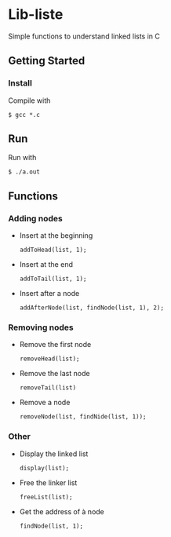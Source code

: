 # Lib-liste

Simple functions to understand linked lists in C

## Getting Started

### Install

Compile with

```
$ gcc *.c
``` 

## Run

Run with
```
$ ./a.out
``` 

## Functions

### Adding nodes
  - Insert at the beginning
    ```
    addToHead(list, 1);
    ``` 
  - Insert at the end
    ```
    addToTail(list, 1);
    ``` 
 - Insert after a node
    ```
    addAfterNode(list, findNode(list, 1), 2);
    ``` 
### Removing nodes
 - Remove the first node
    ```
    removeHead(list);
    ``` 
 - Remove the last node
    ```
    removeTail(list)
    ```
 - Remove a node
    ```
    removeNode(list, findNide(list, 1));
    ``` 
### Other
 - Display the linked list
    ```
    display(list);
    ``` 
 - Free the linker list
    ```
    freeList(list);
    ```
 - Get the address of à node
    ```
    findNode(list, 1);
    ``` 